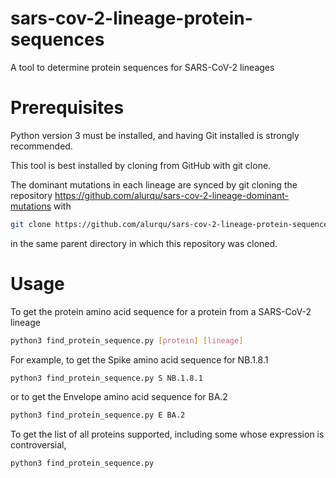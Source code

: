 # sars-cov-2-lineage-protein-sequences
A tool to determine protein sequences for SARS-CoV-2 lineages

Prerequisites
=============
Python version 3 must be installed, and having Git installed is strongly recommended.

This tool is best installed by cloning from GitHub with git clone.

The dominant mutations in each lineage are synced by git cloning the repository https://github.com/alurqu/sars-cov-2-lineage-dominant-mutations with
```bash
git clone https://github.com/alurqu/sars-cov-2-lineage-protein-sequences.git
```
in the same parent directory in which this repository was cloned.

Usage
=====
To get the protein amino acid sequence for a protein from a SARS-CoV-2 lineage
```bash
python3 find_protein_sequence.py [protein] [lineage]
```

For example, to get the Spike amino acid sequence for NB.1.8.1 
```bash
python3 find_protein_sequence.py S NB.1.8.1
```

or to get the Envelope amino acid sequence for BA.2
```bash
python3 find_protein_sequence.py E BA.2
```

To get the list of all proteins supported, including some whose expression is controversial,
```bash
python3 find_protein_sequence.py
```
